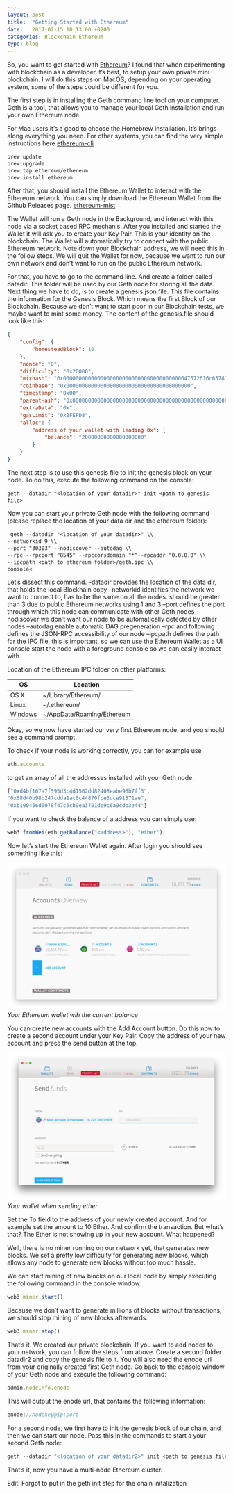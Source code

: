 ```yaml
---
layout: post
title:  "Getting Started with Ethereum"
date:   2017-02-15 10:13:00 +0200
categories: Blockchain Ethereum
type: blog
---
```

So, you want to get started with [Ethereum][ethereum]? I found that when experimenting with blockchain as a developer it’s best, to setup your own private mini blockchain. I will do this steps on MacOS, depending on your operating system, some of the steps could be different for you.

The first step is in installing the Geth command line tool on your computer. Geth is a tool, that allows you to manage your local Geth installation and run your own Ethereum node.

For Mac users it’s a good to choose the Homebrew installation. It’s brings along everything you need. For other systems, you can find the very simple instructions here [ethereum-cli]

```shell
brew update
brew upgrade
brew tap ethereum/ethereum
brew install ethereum
```

After that, you should install the Ethereum Wallet to interact with the Ethereum network. You can simply download the Ethereum Wallet from the Github Releases page. [ethereum-mist]

The Wallet will run a Geth node in the Background, and interact with this node via a socket based RPC mechanis. After you installed and started the Wallet it will ask you to create your Key Pair. This is your identity on the blockchain. The Wallet will automatically try to connect with the public Ethereum network. Note down your Blockchain address, we will need this in the follow steps. We will quit the Wallet for now, because we want to run our own network and don’t want to run on the public Ethereum network.

For that, you have to go to the command line. And create a folder called datadir. This folder will be used by our Geth node for storing all the data. Next thing we have to do, is to create a genesis.json file. This file contains the information for the Genesis Block. Which means the first Block of our Blockchain. Because we don’t want to start poor in our Blockchain tests, we maybe want to mint some money. The content of the genesis.file should look like this:

```json
{
	"config": {
		"homesteadBlock": 10
	},
	"nonce": "0",
	"difficulty": "0x20000",
	"mixhash": "0x00000000000000000000000000000000000000647572616c65787365646c6578",
	"coinbase": "0x0000000000000000000000000000000000000000",
	"timestamp": "0x00",
	"parentHash": "0x0000000000000000000000000000000000000000000000000000000000000000",
	"extraData": "0x",
	"gasLimit": "0x2FEFD8",
	"alloc": {
		"address of your wallet with leading 0x": {
			"balance": "20000000000000000000"
		}
	}
}
```

The next step is to use this genesis file to init the genesis block on your node. To do this, execute the following command on the console:

```
geth --datadir "<location of your datadir>" init <path to genesis file>
```

Now you can start your private Geth node with the following command (please replace the location of your data dir and the ethereum folder):

```shell
 geth --datadir "<location of your datadir>" \\ 
--networkid 9 \\
--port "30303" --nodiscover --autodag \\
--rpc --rpcport "8545" --rpccorsdomain "*"--rpcaddr "0.0.0.0" \\
--ipcpath <path to ethereum folder>/geth.ipc \\
console<
```

Let’s dissect this command.
–datadir provides the location of the data dir, that holds the local Blockhain copy
–networkid identifies the network we want to connect to, has to be the same on all the nodes. should be greater than 3 due to public Ethereum networks using 1 and 3
–port defines the port through which this node can communicate with other Geth nodes
–nodiscover we don’t want our node to be automatically detected by other nodes
–autodag enable automatic DAG pregeneration
–rpc and following defines the JSON-RPC accessibility of our node
–ipcpath defines the path for the IPC file, this is important, so we can use the Ethereum Wallet as a UI
console start the node with a foreground console so we can easily interact with

Location of the Ethereum IPC folder on other platforms:

| OS      | Location                   |
|---------|----------------------------|
| OS X    | ~/Library/Ethereum/        |
| Linux   | ~/.ethereum/               |
| Windows | ~/AppData/Roaming/Ethereum |
 
Okay, so we now have started our very first Ethereum node, and you should see a command prompt.

To check if your node is working correctly, you can for example use

```javascript
eth.accounts
```

to get an array of all the addresses installed with your Geth node.

```javascript
["0xd4bf167a7f595d3c4d1502dd82408eabe96b7ff3", 
"0x68d40b98b247cdda1ac6c44870fce3dce91571ae", 
"0xb190456d0078f47c5cb9ea3701de9c6a9cdb3e44"]
```

If you want to check the balance of a address you can simply use:

```javascript
web3.fromWei(eth.getBalance("<address>"), "ether");
```

Now let’s start the Ethereum Wallet again. After login you should see something like this:

![](../assets/Wallet-1024x686.png)
*Your Ethereum wallet wih the current balance*

You can create new accounts with the Add Account button. Do this now to create a second account under your Key Pair. Copy the address of your new account and press the send button at the top.

![](../assets/Wallet-Send-1024x694.png)
*Your wallet when sending ether*

Set the To field to the address of your newly created account. And for example set the amount to 10 Ether. And confirm the transaction. But what’s that? The Ether is not showing up in your new account. What happened?

Well, there is no miner running on our network yet, that generates new blocks. We set a pretty low difficulty for generating new blocks, which allows any node to generate new blocks without too much hassle.

We can start mining of new blocks on our local node by simply executing the following command in the console window:

```javascript
web3.miner.start()
```

Because we don’t want to generate millions of blocks without transactions, we should stop mining of new blocks afterwards.

```javascript
web3.miner.stop()
```

That’s it. We created our private blockchain. If you want to add nodes to your network, you can follow the steps from above. Create a second folder datadir2 and copy the genesis file to it. You will also need the enode url from your originally created first Geth node. Go back to the console window of your Geth node and execute the following command:

```javascript
admin.nodeInfo.enode
```

This will output the enode url, that contains the following information:

```javascript
enode://nodekey@ip:port
```

For a second node, we first have to init the genesis block of our chain, and then we can start our node. Pass this in the commands to start a your second Geth node:

```javascript
geth --datadir "<location of your datadir2>" init <path to genesis file>;
```

That’s it, now you have a multi-node Ethereum cluster.

Edit: Forgot to put in the geth init step for the chain initalization

[ethereum]: https://www.ethereum.org/
[ethereum-cli]: https://www.ethereum.org/cli
[ethereum-mist]: https://github.com/ethereum/mist/releases